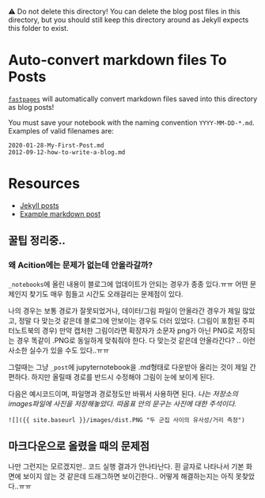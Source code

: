 ⚠️ Do not delete this directory!  You can delete the blog post files in this directory, but you should still keep this directory around as Jekyll expects this folder to exist.

# Auto-convert markdown files To Posts

[`fastpages`](https://github.com/fastai/fastpages) will automatically convert markdown files saved into this directory as blog posts!

You must save your notebook with the naming convention `YYYY-MM-DD-*.md`.  Examples of valid filenames are:

```shell
2020-01-28-My-First-Post.md
2012-09-12-how-to-write-a-blog.md
```

# Resources

- [Jekyll posts](https://jekyllrb.com/docs/posts/)
- [Example markdown post](https://github.com/fastai/fastpages/blob/master/_posts/2020-01-14-test-markdown-post.md)

## 꿀팁 정리중..
### 왜 Acition에는 문제가 없는데 안올라갈까?

`_notebooks`에 올린 내용이 블로그에 업데이트가 안되는 경우가 종종 있다.ㅠㅠ
어떤 문제인지 찾기도 매우 힘들고 시간도 오래걸리는 문제점이 있다.

나의 경우는 보통 경로가 잘못되었거나, 데이터/그림 파일이 안올라간 경우가 제일 많았고,
정말 다 맞는것 같은데 블로그에 안보이는 경우도 더러 있었다. (그림이 포함된 주피터노트북의 경우)
만약 캡처한 그림이라면 확장자가 소문자 png가 아닌 PNG로 저장되는 경우 똑같이 .PNG로 동일하게 맞춰줘야 한다.
다 맞는것 같은데 안올라간다? .. 이런 사소한 실수가 있을 수도 있다..ㅠㅠ

그럴때는 그냥 `_post`에 jupyternotebook을 .md형태로 다운받아 올리는 것이 제일 간편하다.
하지만 올릴때 경로를 반드시 수정해야 그림이 눈에 보이게 된다.

다음은 예시코드이며, 파일명과 경로정도만 바꿔서 사용하면 된다.
*나는 저장소의 images파일에 사진을 저장해놓았다. 따옴표 안의 문구는 사진에 대한 주석이다.*

`![]({{ site.baseurl }}/images/dist.PNG "두 군집 사이의 유사성/거리 측정")`


## 마크다운으로 올렸을 때의 문제점
나만 그런지는 모르겠지만.. 코드 실행 결과가 안나타난다. 흰 글자로 나타나서 기본 화면에 보이지 않는 것 같은데 드래그하면 보이긴한다.. 어떻게 해결하는지는 아직 못찾았다..ㅠㅠ

